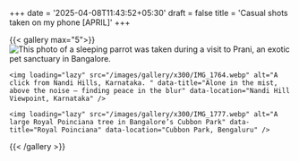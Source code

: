 +++
date = '2025-04-08T11:43:52+05:30'
draft = false
title = 'Casual shots taken on my phone [APRIL]'
+++

{{< gallery max="5">}}
    <img loading="lazy" src="/images/gallery/x300/20250427_155920_Original Copy.webp" alt="This photo of a sleeping parrot was taken during a visit to Prani, an exotic pet sanctuary in Bangalore." data-title="A sleepy afternoon" data-location="Prani - The Pet Sanctuary, Bengaluru, Karnataka" />

    <img loading="lazy" src="/images/gallery/x300/IMG_1764.webp" alt="A click from Nandi Hills, Karnataka. " data-title="Alone in the mist, above the noise — finding peace in the blur" data-location="Nandi Hill Viewpoint, Karnataka" />
    
    <img loading="lazy" src="/images/gallery/x300/IMG_1777.webp" alt="A large Royal Poinciana tree in Bangalore’s Cubbon Park" data-title="Royal Poinciana" data-location="Cubbon Park, Bengaluru" />
    
{{< /gallery >}}